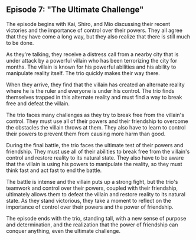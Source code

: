 ## Episode 7: "The Ultimate Challenge"
The episode begins with Kai, Shiro, and Mio discussing their recent victories and the importance of control over their powers. They all agree that they have come a long way, but they also realize that there is still much to be done.

As they're talking, they receive a distress call from a nearby city that is under attack by a powerful villain who has been terrorizing the city for months. The villain is known for his powerful abilities and his ability to manipulate reality itself. The trio quickly makes their way there.

When they arrive, they find that the villain has created an alternate reality where he is the ruler and everyone is under his control. The trio finds themselves trapped in this alternate reality and must find a way to break free and defeat the villain.

The trio faces many challenges as they try to break free from the villain's control. They must use all of their powers and their friendship to overcome the obstacles the villain throws at them. They also have to learn to control their powers to prevent them from causing more harm than good.

During the final battle, the trio faces the ultimate test of their powers and friendship. They must use all of their abilities to break free from the villain's control and restore reality to its natural state. They also have to be aware that the villain is using his powers to manipulate the reality, so they must think fast and act fast to end the battle.

The battle is intense and the villain puts up a strong fight, but the trio's teamwork and control over their powers, coupled with their friendship, ultimately allows them to defeat the villain and restore reality to its natural state. As they stand victorious, they take a moment to reflect on the importance of control over their powers and the power of friendship.

The episode ends with the trio, standing tall, with a new sense of purpose and determination, and the realization that the power of friendship can conquer anything, even the ultimate challenge.